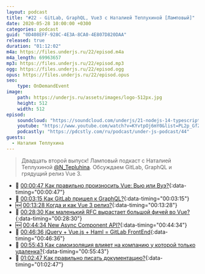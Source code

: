 ```yaml
---
layout: podcast
title: "#22 - GitLab, GraphQL, Vue3 c Наталией Теплухиной [Ламповый]"
date: 2020-05-28 10:00:00 +0300
categories: podcast
guid: "0D408EFF-928C-4E3A-8CA0-4E807D820DAA"
released: true
duration: "01:12:02"
m4a: https://files.underjs.ru/22/episod.m4a
m4a_length: 69963657
mp3: https://files.underjs.ru/22/episod.mp3
ogg: https://files.underjs.ru/22/episod.ogg
opus: https://files.underjs.ru/22/episod.opus
seo:
    type: OnDemandEvent
image:
    path: https://underjs.ru/assets/images/logo-512px.jpg
    height: 512
    width: 512
episod:
    soundcloud: "https://soundcloud.com/underjs/21-nodejs-14-typescript-39-klassicheskiy"
    youtube: "https://www.youtube.com/watch?v=KYvtpOj6mY0&list=PL2p_GfZz-_1OWXrKUZRBc8LzMz5FJNXW7"
    podcastly: "https://pdcstly.com/ru/podcast/under-js-podcast/44"
guests:
  - Наталия Теплухина
---
```


> Двадцать второй выпуск! Ламповый подкаст с Наталией Теплухиной [@N_Tepluhina](https://twitter.com/N_Tepluhina). Обсуждаем GitLab, GraphQL и грядущий релиз Vue 3.

- 🤔 [00:00:47 Как правильно произносить Vue: Вью или Вуэ?](#){:data-timing="00:00:47"}
- 🤔 [00:03:15 Как GitLab пришел к GraphQL?](#){:data-timing="00:03:15"}
- 🆕 [00:13:28 Когда и как Vue 3 релиз?](#){:data-timing="00:13:28"}
- 🤔 [00:28:30 Как маленький RFC вырастает большой фичей во Vue?](#){:data-timing="00:28:30"}
- 🆕 [00:44:34 New Async Component API?](#){:data-timing="00:44:34"}
- 🤔 [00:46:36 jQuery + Vue.js + Haml = GitLab FrontEnd](#){:data-timing="00:46:36"}
- 🤔 [00:55:43 Как самоизоляция влияет на компанию у которой только удаленка?](#){:data-timing="00:55:43"}
- 🤔 [01:02:47 Как правильно писать документацию?](#){:data-timing="01:02:47"}
